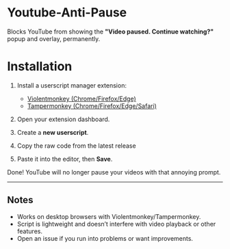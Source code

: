# **Youtube-Anti-Pause**
Blocks YouTube from showing the **"Video paused. Continue watching?"** popup and overlay, permanently.

# **Installation**

1. Install a userscript manager extension:  
   - [Violentmonkey (Chrome/Firefox/Edge)](https://violentmonkey.github.io/)  
   - [Tampermonkey (Chrome/Firefox/Edge/Safari)](https://www.tampermonkey.net/)  

2. Open your extension dashboard.  

3. Create a **new userscript**.  

4. Copy the raw code from the latest release

5. Paste it into the editor, then **Save**.  

Done! YouTube will no longer pause your videos with that annoying prompt.

---

## Notes
- Works on desktop browsers with Violentmonkey/Tampermonkey.  
- Script is lightweight and doesn’t interfere with video playback or other features.  
- Open an issue if you run into problems or want improvements.
